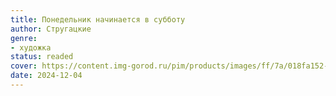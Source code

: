 ```yaml
---
title: Понедельник начинается в субботу
author: Стругацкие
genre:
- художка
status: readed
cover: https://content.img-gorod.ru/pim/products/images/ff/7a/018fa152-93f5-7bbb-b00c-e7fe55c7ff7a.jpg?width=0&height=1200&fit=bounds
date: 2024-12-04
---
```


